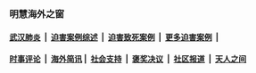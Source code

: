 
### 明慧海外之窗

####  [武汉肺炎](indexes/365.md?t=06281800) &nbsp;|&nbsp;  [迫害案例综述](indexes/328.md?t=06281800) &nbsp;|&nbsp; [迫害致死案例](indexes/277.md?t=06281800)  &nbsp;|&nbsp; [更多迫害案例](indexes/81.md?t=06281800)  &nbsp;|&nbsp; 
####  [时事评论](indexes/19.md?t=06281800) &nbsp;|&nbsp; [海外简讯](indexes/245.md?t=06281800)&nbsp;|&nbsp;  [社会支持](indexes/140.md?t=06281800) &nbsp;|&nbsp; [褒奖决议](indexes/282.md?t=06281800) &nbsp;|&nbsp; [社区报道](indexes/91.md?t=06281800)  &nbsp;|&nbsp; [天人之间](indexes/78.md?t=06281800) 

